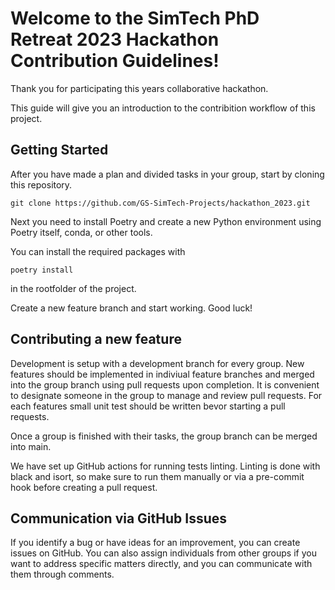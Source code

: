 # Welcome to the SimTech PhD Retreat 2023 Hackathon Contribution Guidelines!

Thank you for participating this years collaborative hackathon.

This guide will give you an introduction to the contribition workflow of this project.

## Getting Started

After you have made a plan and divided tasks in your group, start by cloning this repository.

```
git clone https://github.com/GS-SimTech-Projects/hackathon_2023.git
```

Next you need to install Poetry and create a new Python environment using Poetry itself, conda, or other tools.

You can install the required packages with

```
poetry install
```

in the rootfolder of the project.

Create a new feature branch and start working. Good luck!

## Contributing a new feature

Development is setup with a development branch for every group.
New features should be implemented in indiviual feature branches and merged into the group branch using pull requests upon completion.
It is convenient to designate someone in the group to manage and review pull requests. For each features small unit test should be written bevor starting a pull requests.

Once a group is finished with their tasks, the group branch can be merged into main.

We have set up GitHub actions for running tests linting.
Linting is done with black and isort, so make sure to run them manually or via a pre-commit hook before creating a pull request.

## Communication via GitHub Issues

If you identify a bug or have ideas for an improvement, you can create issues on GitHub. You can also assign individuals from other groups if you want to address specific matters directly, and you can communicate with them through comments.
